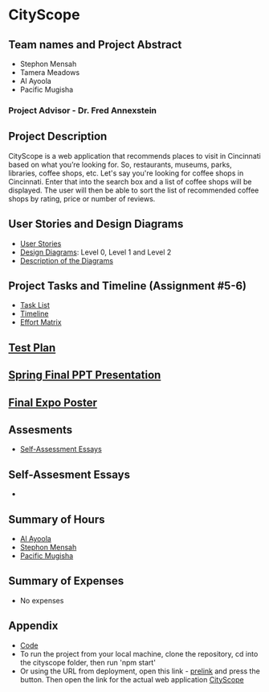 # CityScope

## Team names and Project Abstract 
 - Stephon Mensah
 - Tamera Meadows
 - Al Ayoola
 - Pacific Mugisha

### Project Advisor - Dr. Fred Annexstein
## Project Description
CityScope is a web application that recommends places to visit in Cincinnati based on what you’re looking for. So, restaurants, museums, parks, libraries, coffee shops, etc. Let's say you're looking for coffee shops in Cincinnati. Enter that into the search box and a list of coffee shops will be displayed. The user will then be able to sort the list of recommended coffee shops by rating, price or number of reviews. 

## User Stories and Design Diagrams
 - [User Stories](https://github.com/stephon0518/SeniorDesign/blob/main/User%20Stories%20and%20Design%20Diagrams/User_Stories.md)
 - [Design Diagrams](https://github.com/stephon0518/SeniorDesign/blob/main/User%20Stories%20and%20Design%20Diagrams/DesignDiagrams-1.pdf): Level 0, Level 1 and Level 2
 - [Description of the Diagrams](https://github.com/stephon0518/SeniorDesign/blob/main/User%20Stories%20and%20Design%20Diagrams/DesignDiagramDescriptions)

## Project Tasks and Timeline (Assignment #5-6)
 - [Task List](https://github.com/stephon0518/SeniorDesign/blob/main/Project%20Tasks%20and%20Timeline/Tasklist.md)
 - [Timeline](https://github.com/stephon0518/SeniorDesign/blob/main/Project%20Tasks%20and%20Timeline/TimeLine.xlsx)
 - [Effort Matrix](https://github.com/stephon0518/SeniorDesign/blob/main/Project%20Tasks%20and%20Timeline/Effort%20Matrix)

## [Test Plan](https://github.com/stephon0518/SeniorDesign/blob/main/Test-Plan.pdf)

## [Spring Final PPT Presentation](https://github.com/stephon0518/SeniorDesign/blob/main/Assignments/PPT%20Slideshow.pptx)

## [Final Expo Poster](https://github.com/stephon0518/SeniorDesign/blob/main/SeniorDesignPoster.pdf)

## Assesments
 - [Self-Assessment Essays](https://github.com/stephon0518/SeniorDesign/tree/main/Assignments/IndividualCapstones)

## Self-Assesment Essays
 -

## Summary of Hours 
 - [Al Ayoola](https://github.com/stephon0518/SeniorDesign/blob/main/Al-SummaryOfHours.pdf)
 - [Stephon Mensah](https://github.com/stephon0518/SeniorDesign/blob/main/Stephon-SummaryOfHours.txt)
- [Pacific Mugisha](https://github.com/stephon0518/SeniorDesign/blob/main/pacific_summary_hours.txt)

##  Summary of Expenses
 - No expenses
   
## Appendix
 - [Code](https://github.com/stephon0518/SeniorDesign/tree/main/cityscope)
 - To run the project from your local machine, clone the repository, cd into the cityscope folder, then run 'npm start'
 - Or using the URL from deployment, open this link - [prelink](https://cors-anywhere.herokuapp.com/) and press the button. Then open the link for the actual web application [CityScope](http://ec2-23-22-46-130.compute-1.amazonaws.com)
